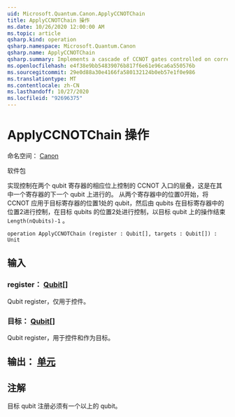 ```yaml
---
uid: Microsoft.Quantum.Canon.ApplyCCNOTChain
title: ApplyCCNOTChain 操作
ms.date: 10/26/2020 12:00:00 AM
ms.topic: article
qsharp.kind: operation
qsharp.namespace: Microsoft.Quantum.Canon
qsharp.name: ApplyCCNOTChain
qsharp.summary: Implements a cascade of CCNOT gates controlled on corresponding bits of two qubit registers, acting on the next qubit of one of the registers. Starting from the qubits at position 0 in both registers as controls, CCNOT is applied to the qubit at position 1 of the target register, then controlled by the qubits at position 1 acting on the qubit at position 2 in the target register, etc., ending with an action on the target qubit in position `Length(nQubits)-1`.
ms.openlocfilehash: e4f38e9bb54839076b817f6e61e96ca6a550576b
ms.sourcegitcommit: 29e0d88a30e4166fa580132124b0eb57e1f0e986
ms.translationtype: MT
ms.contentlocale: zh-CN
ms.lasthandoff: 10/27/2020
ms.locfileid: "92696375"
---
```

# <a name="applyccnotchain-operation"></a>ApplyCCNOTChain 操作

命名空间： [Canon](xref:Microsoft.Quantum.Canon)

软件包 [](https://nuget.org/packages/)


实现控制在两个 qubit 寄存器的相应位上控制的 CCNOT 入口的层叠，这是在其中一个寄存器的下一个 qubit 上进行的。
从两个寄存器中的位置0开始，将 CCNOT 应用于目标寄存器的位置1处的 qubit，然后由 qubits 在目标寄存器中的位置2进行控制，在目标 qubits 的位置2处进行控制，以目标 qubit 上的操作结束 `Length(nQubits)-1` 。

```qsharp
operation ApplyCCNOTChain (register : Qubit[], targets : Qubit[]) : Unit
```


## <a name="input"></a>输入

### <a name="register--qubit"></a>register： [Qubit](xref:microsoft.quantum.lang-ref.qubit)[]

Qubit register，仅用于控件。


### <a name="targets--qubit"></a>目标： [Qubit](xref:microsoft.quantum.lang-ref.qubit)[]

Qubit register，用于控件和作为目标。



## <a name="output--unit"></a>输出： [单元](xref:microsoft.quantum.lang-ref.unit)



## <a name="remarks"></a>注解

目标 qubit 注册必须有一个以上的 qubit。
